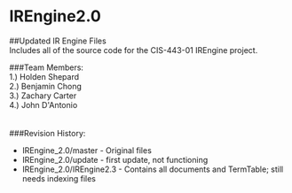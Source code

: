 # IREngine2.0
##Updated IR Engine Files <br>
Includes all of the source code for the CIS-443-01 IREngine project.

###Team Members:<br>
1.)  Holden Shepard <br>
2.)  Benjamin Chong <br>
3.)  Zachary Carter <br>
4.)  John D'Antonio <br>
<br><br>
###Revision History:<br>
* IREngine_2.0/master - Original files<br>
* IREngine_2.0/update - first update, not functioning<br>
* IREngine_2.0/IREngine2.3 - Contains all documents and TermTable; still needs indexing files<br>
